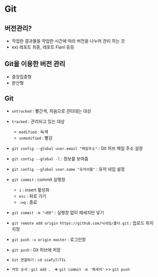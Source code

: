 # Git



## 버전관리?

* 작업한 결과물을 작업한 시간에 따라 버전을 나누어 관리 하는 것
* ex) 레포트 최종, 레포트 Fianl 등등



## Git을 이용한 버전 관리

* 중앙집중형
* 분산형



## Git

* `untracked` : 빨간색, 처음으로 관리대는 대상
* `tracked` : 관리되고 있는 대상
  * `modified` : 녹색
  * `unmodified` : 빨강



* `git config --global user.email "메일주소"` : Git 허브 메일 주소 설정
* `git config --global -l` : 정보를 보여줌
* `git config --global user.name "유저이름"` : 유저 네임 설정



* `git commit` :  commit 실행창 
  * `i` : insert 활성화
  * `esc` : 뒤로 가기
  * `:wq` : 종료



* `git commit -m "내용"` : 실행창 없이 메세지만 넣기



* `git remote add origin https://github.com/닉네임/폴더.git` : 업로드 위치 지정
* `git push -u origin master` : 로그인창
* `git push` : Git 허브에 저장



* `Git 연결하기` : `cd ssafy7/TIL`

* `커밋 순서` : `git add . ` => `git commit -m '메세지'` => `git push` 